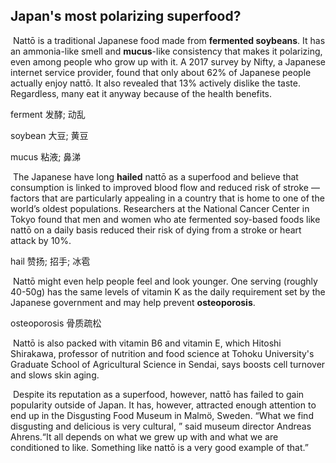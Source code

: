 ## Japan's most polarizing superfood?

​		Nattō is a traditional Japanese food made from **fermented soybeans**. It has an ammonia-like smell and **mucus**-like consistency that makes it polarizing, even among people who grow up with it. A 2017 survey by Nifty, a Japanese internet service provider, found that only about 62% of Japanese people actually enjoy nattō. It also revealed that 13% actively dislike the taste. Regardless, many eat it anyway because of the health benefits.

ferment  发酵; 动乱

soybean  大豆; 黄豆

mucus  粘液; 鼻涕

​		The Japanese have long **hailed** nattō as a superfood and believe that consumption is linked to improved blood flow and reduced risk of stroke — factors that are particularly appealing in a country that is home to one of the world’s oldest populations. Researchers at the National Cancer Center in Tokyo found that men and women who ate fermented soy-based foods like nattō on a daily basis reduced their risk of dying from a stroke or heart attack by 10%.

hail  赞扬; 招手; 冰雹

​		Nattō might even help people feel and look younger. One serving (roughly 40-50g) has the same levels of vitamin K as the daily requirement set by the Japanese government and may help prevent **osteoporosis**. 

osteoporosis  骨质疏松

​		Nattō is also packed with vitamin B6 and vitamin E, which Hitoshi Shirakawa, professor of nutrition and food science at Tohoku University's Graduate School of Agricultural Science in Sendai, says boosts cell turnover and slows skin aging.

​		Despite its reputation as a superfood, however, nattō has failed to gain popularity outside of Japan. It has, however, attracted enough attention to end up in the Disgusting Food Museum in Malmö, Sweden.
“What we find disgusting and delicious is very cultural, ” said museum director Andreas Ahrens.“It all depends on what we grew up with and what we are conditioned to like. Something like nattō is a very good example of that.”